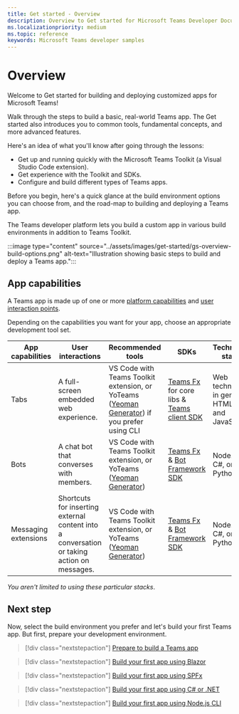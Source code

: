 ```yaml
---
title: Get started - Overview
description: Overview to Get started for Microsoft Teams Developer Documentation
ms.localizationpriority: medium
ms.topic: reference
keywords: Microsoft Teams developer samples
---
```

# Overview

Welcome to Get started for building and deploying customized apps for Microsoft Teams!

Walk through the steps to build a basic, real-world Teams app. The Get started also introduces you to common tools, fundamental concepts, and more advanced features.

Here's an idea of what you'll know after going through the lessons:

- Get up and running quickly with the Microsoft Teams Toolkit (a Visual Studio Code extension).
- Get experience with the Toolkit and SDKs.
- Configure and build different types of Teams apps.

Before you begin, here's a quick glance at the build environment options you can choose from, and the road-map to building and deploying a Teams app.

The Teams developer platform lets you build a custom app in various build environments in addition to Teams Toolkit.

:::image type="content" source="../assets/images/get-started/gs-overview-build-options.png" alt-text="Illustration showing basic steps to build and deploy a Teams app.":::

## App capabilities

A Teams app is made up of one or more [platform capabilities](../concepts/capabilities-overview.md) and [user interaction points](../concepts/extensibility-points.md).

Depending on the capabilities you want for your app, choose an appropriate development tool set.

| App capabilities | User interactions | Recommended tools | SDKs | Technology stacks |
|--------|-------------|--------|--------|--------|
| Tabs | A full-screen embedded web experience. | VS Code with Teams Toolkit extension, or YoTeams ([Yeoman Generator](https://github.com/pnp/generator-teams/blob/master/docs/docs/tutorials/build-your-first-microsoft-teams-app.md)) if you prefer using CLI| [Teams Fx](/en-us/javascript/api/@microsoft/teamsfx/?view=msteams-client-js-latest&preserve-view=true) for core libs & [Teams client SDK](/en-us/javascript/api/overview/msteams-client?view=msteams-client-js-latest&preserve-view=true) | Web technology in general, HTML, CSS, and JavaScript |
| Bots | A chat bot that converses with members. | VS Code with Teams Toolkit extension, or YoTeams ([Yeoman Generator](https://github.com/pnp/generator-teams/blob/master/docs/docs/tutorials/build-your-first-microsoft-teams-app.md)) | [Teams Fx](/en-us/javascript/api/@microsoft/teamsfx/?view=msteams-client-js-latest&preserve-view=true) & [Bot Framework SDK](https://dev.botframework.com/) | Node.js, C#, or Python |
| Messaging extensions | Shortcuts for inserting external content into a conversation or taking action on messages. | VS Code with Teams Toolkit extension, or YoTeams ([Yeoman Generator](https://github.com/pnp/generator-teams/blob/master/docs/docs/tutorials/build-your-first-microsoft-teams-app.md)) | [Teams Fx](/en-us/javascript/api/@microsoft/teamsfx/?view=msteams-client-js-latest&preserve-view=true) & [Bot Framework SDK](https://dev.botframework.com/) | Node.js, C#, or Python |

*You aren't limited to using these particular stacks*.

## Next step

Now, select the build environment you prefer and let's build your first Teams app. But first, prepare your development environment.

> [!div class="nextstepaction"]
> [Prepare to build a Teams app](prerequisites.md)

> [!div class="nextstepaction"]
> [Build your first app using Blazor](blazor-app-prerequisites.md)

> [!div class="nextstepaction"]
> [Build your first app using SPFx](spfx-app-prerequisites.md)

> [!div class="nextstepaction"]
> [Build your first app using C# or .NET](get-started-dotnet-app-studio.md)

> [!div class="nextstepaction"]
> [Build your first app using Node.js CLI](get-started-nodejs-app-studio.md)